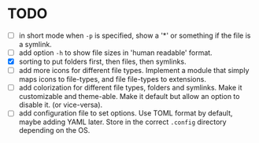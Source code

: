# TODO

- [ ] in short mode when `-p` is specified, show a '*' or something if the file
is a symlink.
- [ ] add option `-h` to show file sizes in 'human readable' format.
- [x] sorting to put folders first, then files, then symlinks.
- [ ] add more icons for different file types. Implement a module that simply
maps icons to file-types, and file file-types to extensions.
- [ ] add colorization for different file types, folders and symlinks. Make it
customizable and theme-able. Make it default but allow an option to disable it.
(or vice-versa).
- [ ] add configuration file to set options. Use TOML format by default,
maybe adding YAML later. Store in the correct `.config` directory depending on
the OS.
